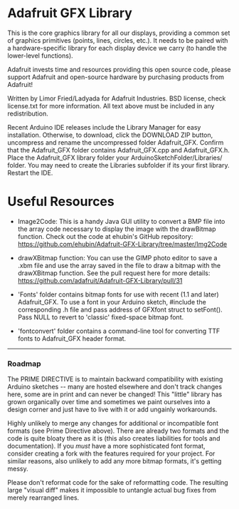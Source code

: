 # Adafruit GFX Library #

This is the core graphics library for all our displays, providing a common set of graphics primitives (points, lines, circles, etc.). It needs to be paired with a hardware-specific library for each display device we carry (to handle the lower-level functions).

Adafruit invests time and resources providing this open source code, please support Adafruit and open-source hardware by purchasing products from Adafruit!

Written by Limor Fried/Ladyada for Adafruit Industries.
BSD license, check license.txt for more information.
All text above must be included in any redistribution.

Recent Arduino IDE releases include the Library Manager for easy installation. Otherwise, to download, click the DOWNLOAD ZIP button, uncompress and rename the uncompressed folder Adafruit_GFX. Confirm that the Adafruit_GFX folder contains Adafruit_GFX.cpp and Adafruit_GFX.h. Place the Adafruit_GFX library folder your ArduinoSketchFolder/Libraries/ folder. You may need to create the Libraries subfolder if its your first library. Restart the IDE.

# Useful Resources

- Image2Code: This is a handy Java GUI utility to convert a BMP file into the array code necessary to display the image with the drawBitmap function. Check out the code at ehubin's GitHub repository: https://github.com/ehubin/Adafruit-GFX-Library/tree/master/Img2Code

- drawXBitmap function: You can use the GIMP photo editor to save a .xbm file and use the array saved in the file to draw a bitmap with the drawXBitmap function. See the pull request here for more details: https://github.com/adafruit/Adafruit-GFX-Library/pull/31

- 'Fonts' folder contains bitmap fonts for use with recent (1.1 and later) Adafruit_GFX. To use a font in your Arduino sketch, \#include the corresponding .h file and pass address of GFXfont struct to setFont(). Pass NULL to revert to 'classic' fixed-space bitmap font.

- 'fontconvert' folder contains a command-line tool for converting TTF fonts to Adafruit_GFX header format.

---

### Roadmap

The PRIME DIRECTIVE is to maintain backward compatibility with existing Arduino sketches -- many are hosted elsewhere and don't track changes here, some are in print and can never be changed! This "little" library has grown organically over time and sometimes we paint ourselves into a design corner and just have to live with it or add ungainly workarounds.

Highly unlikely to merge any changes for additional or incompatible font formats (see Prime Directive above). There are already two formats and the code is quite bloaty there as it is (this also creates liabilities for tools and documentation). If you *must* have a more sophisticated font format, consider creating a fork with the features required for your project. For similar reasons, also unlikely to add any more bitmap formats, it's getting messy.

Please don't reformat code for the sake of reformatting code. The resulting large "visual diff" makes it impossible to untangle actual bug fixes from merely rearranged lines.
